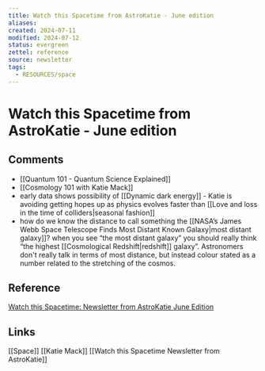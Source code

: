 ```yaml
---
title: Watch this Spacetime from AstroKatie - June edition
aliases: 
created: 2024-07-11
modified: 2024-07-12
status: evergreen
zettel: reference
source: newsletter
tags:
  - RESOURCES/space
---
```

# Watch this Spacetime from AstroKatie - June edition
## Comments
- [[Quantum 101 - Quantum Science Explained]]
- [[Cosmology 101 with Katie Mack]]
- early data shows possibility of [[Dynamic dark energy]] - Katie is avoiding getting hopes up as physics evolves faster than [[Love and loss in the time of colliders|seasonal fashion]]
- how do we know the distance to call something the [[NASA’s James Webb Space Telescope Finds Most Distant Known Galaxy|most distant galaxy]]? when you see “the most distant galaxy” you should really think “the highest [[Cosmological Redshift|redshift]] galaxy”. Astronomers don't really talk in terms of most distance, but instead colour stated as a number related to the stretching of the cosmos.

## Reference
[Watch this Spacetime: Newsletter from AstroKatie June Edition](https://mackkatie.activehosted.com/index.php?action=social&chash=aab3238922bcc25a6f606eb525ffdc56.15&s=88a131e895cfeaa0c4c411285aa6a9c5)
## Links
[[Space]]
[[Katie Mack]]
[[Watch this Spacetime Newsletter from AstroKatie]]



